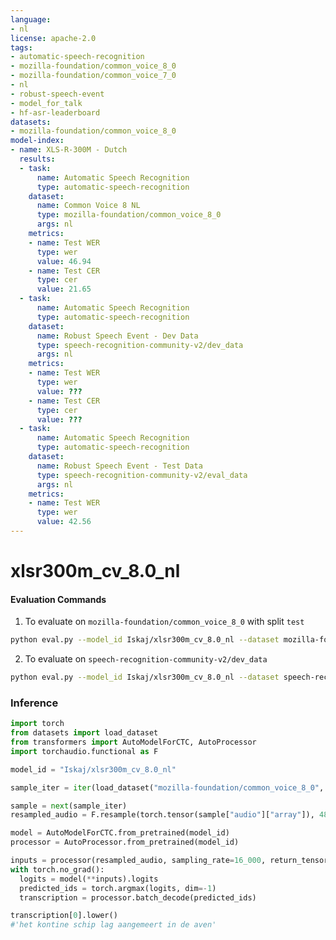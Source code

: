 ```yaml
---
language:
- nl
license: apache-2.0
tags:
- automatic-speech-recognition
- mozilla-foundation/common_voice_8_0
- mozilla-foundation/common_voice_7_0
- nl
- robust-speech-event
- model_for_talk
- hf-asr-leaderboard
datasets:
- mozilla-foundation/common_voice_8_0
model-index:
- name: XLS-R-300M - Dutch
  results:
  - task:
      name: Automatic Speech Recognition
      type: automatic-speech-recognition
    dataset:
      name: Common Voice 8 NL
      type: mozilla-foundation/common_voice_8_0
      args: nl
    metrics:
    - name: Test WER
      type: wer
      value: 46.94
    - name: Test CER
      type: cer
      value: 21.65
  - task:
      name: Automatic Speech Recognition
      type: automatic-speech-recognition
    dataset:
      name: Robust Speech Event - Dev Data
      type: speech-recognition-community-v2/dev_data
      args: nl
    metrics:
    - name: Test WER
      type: wer
      value: ???
    - name: Test CER
      type: cer
      value: ???
  - task:
      name: Automatic Speech Recognition
      type: automatic-speech-recognition
    dataset:
      name: Robust Speech Event - Test Data
      type: speech-recognition-community-v2/eval_data
      args: nl
    metrics:
    - name: Test WER
      type: wer
      value: 42.56
---
```


# xlsr300m_cv_8.0_nl


#### Evaluation Commands
1. To evaluate on `mozilla-foundation/common_voice_8_0` with split `test`

```bash
python eval.py --model_id Iskaj/xlsr300m_cv_8.0_nl --dataset mozilla-foundation/common_voice_8_0 --config nl --split test
```

2. To evaluate on `speech-recognition-community-v2/dev_data`

```bash
python eval.py --model_id Iskaj/xlsr300m_cv_8.0_nl --dataset speech-recognition-community-v2/dev_data --config nl --split validation --chunk_length_s 5.0 --stride_length_s 1.0
```

### Inference

```python
import torch
from datasets import load_dataset
from transformers import AutoModelForCTC, AutoProcessor
import torchaudio.functional as F

model_id = "Iskaj/xlsr300m_cv_8.0_nl"

sample_iter = iter(load_dataset("mozilla-foundation/common_voice_8_0", "nl", split="test", streaming=True, use_auth_token=True))

sample = next(sample_iter)
resampled_audio = F.resample(torch.tensor(sample["audio"]["array"]), 48_000, 16_000).numpy()

model = AutoModelForCTC.from_pretrained(model_id)
processor = AutoProcessor.from_pretrained(model_id)

inputs = processor(resampled_audio, sampling_rate=16_000, return_tensors="pt")
with torch.no_grad():
  logits = model(**inputs).logits
  predicted_ids = torch.argmax(logits, dim=-1)
  transcription = processor.batch_decode(predicted_ids)

transcription[0].lower()
#'het kontine schip lag aangemeert in de aven'
```
